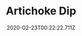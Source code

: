 ---
templateKey: blog-post
featuredpost: false
date: 2020-02-23T00:22:22.711Z
title: Artichoke Dip
description: It's cool and refreshing. 
type: cooking
sellPrice: 210
energy: 100
health: 45
featuredimage: /img/Artichoke_Dip.png
tags:
  - Artichoke
  - Milk
  - edible
---